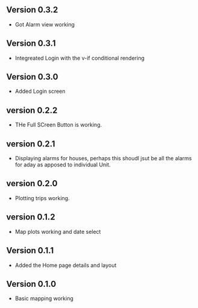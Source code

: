 ## Version 0.3.2
- Got Alarm view working

## Version 0.3.1
- Integreated Login with the v-if conditional rendering

## Version 0.3.0
- Added Login screen

## version 0.2.2
- THe Full SCreen Button is working. 

## version 0.2.1
- Displaying alarms for houses, perhaps this shoudl jsut be all the alarms for aday as apposed
  to individual Unit. 

## version 0.2.0
- Plotting trips working. 

## version 0.1.2
- Map plots working and date select

## Version 0.1.1

- Added the Home page details and layout

## Version 0.1.0

- Basic mapping working
